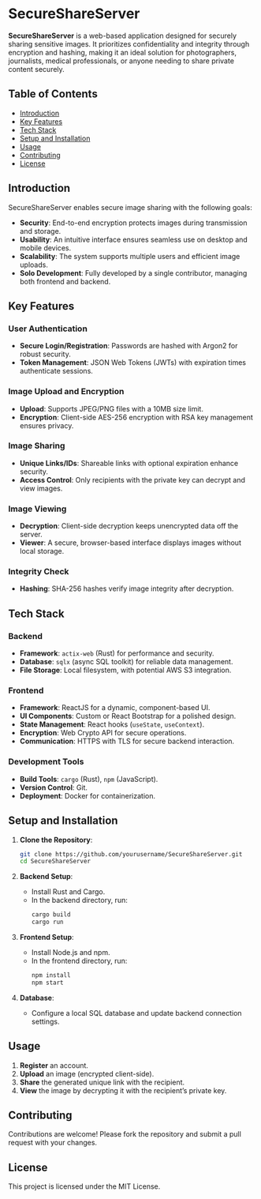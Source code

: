 # SecureShareServer

**SecureShareServer** is a web-based application designed for securely sharing sensitive images. It prioritizes confidentiality and integrity through encryption and hashing, making it an ideal solution for photographers, journalists, medical professionals, or anyone needing to share private content securely.

## Table of Contents

- [Introduction](#introduction)
- [Key Features](#key-features)
- [Tech Stack](#tech-stack)
- [Setup and Installation](#setup-and-installation)
- [Usage](#usage)
- [Contributing](#contributing)
- [License](#license)

## Introduction

SecureShareServer enables secure image sharing with the following goals:
- **Security**: End-to-end encryption protects images during transmission and storage.
- **Usability**: An intuitive interface ensures seamless use on desktop and mobile devices.
- **Scalability**: The system supports multiple users and efficient image uploads.
- **Solo Development**: Fully developed by a single contributor, managing both frontend and backend.

## Key Features

### User Authentication
- **Secure Login/Registration**: Passwords are hashed with Argon2 for robust security.
- **Token Management**: JSON Web Tokens (JWTs) with expiration times authenticate sessions.

### Image Upload and Encryption
- **Upload**: Supports JPEG/PNG files with a 10MB size limit.
- **Encryption**: Client-side AES-256 encryption with RSA key management ensures privacy.

### Image Sharing
- **Unique Links/IDs**: Shareable links with optional expiration enhance security.
- **Access Control**: Only recipients with the private key can decrypt and view images.

### Image Viewing
- **Decryption**: Client-side decryption keeps unencrypted data off the server.
- **Viewer**: A secure, browser-based interface displays images without local storage.

### Integrity Check
- **Hashing**: SHA-256 hashes verify image integrity after decryption.

## Tech Stack

### Backend
- **Framework**: `actix-web` (Rust) for performance and security.
- **Database**: `sqlx` (async SQL toolkit) for reliable data management.
- **File Storage**: Local filesystem, with potential AWS S3 integration.

### Frontend
- **Framework**: ReactJS for a dynamic, component-based UI.
- **UI Components**: Custom or React Bootstrap for a polished design.
- **State Management**: React hooks (`useState`, `useContext`).
- **Encryption**: Web Crypto API for secure operations.
- **Communication**: HTTPS with TLS for secure backend interaction.

### Development Tools
- **Build Tools**: `cargo` (Rust), `npm` (JavaScript).
- **Version Control**: Git.
- **Deployment**: Docker for containerization.

## Setup and Installation

1. **Clone the Repository**:
   ```bash
   git clone https://github.com/yourusername/SecureShareServer.git
   cd SecureShareServer
   ```

2. **Backend Setup**:
   - Install Rust and Cargo.
   - In the backend directory, run:
     ```bash
     cargo build
     cargo run
     ```

3. **Frontend Setup**:
   - Install Node.js and npm.
   - In the frontend directory, run:
     ```bash
     npm install
     npm start
     ```

4. **Database**:
   - Configure a local SQL database and update backend connection settings.

## Usage

1. **Register** an account.
2. **Upload** an image (encrypted client-side).
3. **Share** the generated unique link with the recipient.
4. **View** the image by decrypting it with the recipient’s private key.

## Contributing

Contributions are welcome! Please fork the repository and submit a pull request with your changes.

## License

This project is licensed under the MIT License.